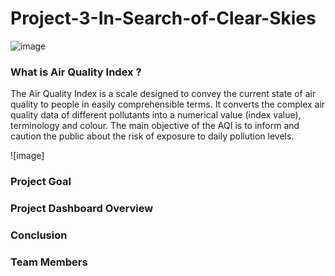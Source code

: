 # Project-3-In-Search-of-Clear-Skies


![image](https://globalnews.ca/wp-content/uploads/2021/10/CP17269726.jpg?quality=85&strip=all)


### What is Air Quality Index ?

The Air Quality Index is a scale designed to convey the current state of air quality to people in easily comprehensible terms. It converts the complex air quality data of different pollutants into a numerical value (index value), terminology and colour. The main objective of the AQI is to inform and caution the public about the risk of exposure to daily pollution levels.

![image] 
### Project Goal

### Project Dashboard Overview
### Conclusion
### Team Members
